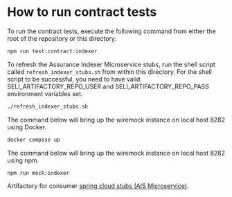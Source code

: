 # How to run contract tests

To run the contract tests, execute the following command from either the root of the repository or this directory:

```bash
npm run test:contract:indexer
```

To refresh the Assurance Indexer Microservice stubs, run the shell script called `refresh_indexer_stubs.sh` from within this directory.
For the shell script to be successful, you need to have valid SELI_ARTIFACTORY_REPO_USER and SELI_ARTIFACTORY_REPO_PASS environment variables set.

```bash
./refresh_indexer_stubs.sh
```

The command below will bring up the wiremock instance on local host 8282 using Docker.

```bash
docker compose up
```

The command below will bring up the wiremock instance on local host 8282 using npm.

```bash
npm run mock:indexer
```

Artifactory for consumer [spring cloud stubs (AIS Microservice)](https://arm.seli.gic.ericsson.se/artifactory/proj-eric-oss-dev-local/com/ericsson/oss/air/eric-oss-assurance-indexer/).
